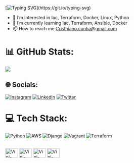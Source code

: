 [![Typing SVG](https://readme-typing-svg.demolab.com?font=Fira+Code&pause=1000&color=0EF2F7&width=435&lines=BEM+VINDO!)](https://git.io/typing-svg)
- 👀 I’m interested in Iac, Terraform, Docker, Linux, Python
- 🌱 I’m currently learning Iac, Terraform, Ansible, Docker
- 📫 How to reach me Cristhiano.cunha@gmail.com

# 📊 GitHub Stats:

![](https://github-readme-stats.vercel.app/api/top-langs/?username=cristhianocunha&theme=nightowl&hide_border=true&include_all_commits=true&count_private=false&layout=compact)

## 🌐 Socials:
[![Instagram](https://img.shields.io/badge/Instagram-%23E4405F.svg?logo=Instagram&logoColor=white)](https://instagram.com/cristhianocunha) [![LinkedIn](https://img.shields.io/badge/LinkedIn-%230077B5.svg?logo=linkedin&logoColor=white)](https://linkedin.com/in/cristhiano-cunha) [![Twitter](https://img.shields.io/badge/Twitter-%231DA1F2.svg?logo=Twitter&logoColor=white)](https://twitter.com/cristhianocunha) 

# 💻 Tech Stack:
![Python](https://img.shields.io/badge/python-3670A0?style=for-the-badge&logo=python&logoColor=ffdd54) ![AWS](https://img.shields.io/badge/AWS-%23FF9900.svg?style=for-the-badge&logo=amazon-aws&logoColor=white) ![Django](https://img.shields.io/badge/django-%23092E20.svg?style=for-the-badge&logo=django&logoColor=white) ![Vagrant](https://img.shields.io/badge/vagrant-%231563FF.svg?style=for-the-badge&logo=vagrant&logoColor=white) ![Terraform](https://img.shields.io/badge/terraform-%235835CC.svg?style=for-the-badge&logo=terraform&logoColor=white)

<div style="display: inline_block"><br>
  <img align="center" alt="Vini-Aws" height="30" width="40" src="https://cdn.jsdelivr.net/gh/devicons/devicon/icons/amazonwebservices/amazonwebservices-original.svg">
  <img align="center" alt="Vini-Debian" height="30" width="40" src="https://cdn.jsdelivr.net/gh/devicons/devicon/icons/debian/debian-original.svg">
  <img align="center" alt="Vini-Ubuntu" height="30" width="40" src="https://cdn.jsdelivr.net/gh/devicons/devicon/icons/ubuntu/ubuntu-plain.svg">
  <!--
  <img align="center" alt="Vini-Jenkins" height="30" width="40" src="https://cdn.jsdelivr.net/gh/devicons/devicon/icons/jenkins/jenkins-original.svg">
  -->
  <img align="center" alt="Vini-Docker" height="30" width="40" src="https://cdn.jsdelivr.net/gh/devicons/devicon/icons/docker/docker-original.svg">
   <!--
  <img align="right" alt="Vini-avatar" height="150" style="border-radius:50px;" src="https://i.ibb.co/rtHmqZm/avatar.png">
  -->
</div>

<div>

